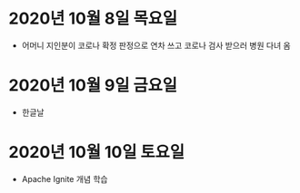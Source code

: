 
# 2020년 10월 8일 목요일 

- 어머니 지인분이 코로나 확정 판정으로 연차 쓰고 코로나 검사 받으러 병원 다녀 옴 

# 2020년 10월 9일 금요일

- 한글날 

# 2020년 10월 10일 토요일

- Apache Ignite 개념 학습
